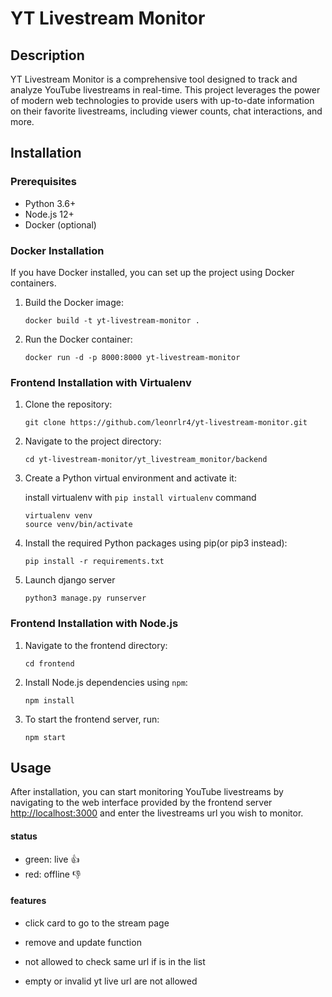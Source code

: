 # YT Livestream Monitor

## Description

YT Livestream Monitor is a comprehensive tool designed to track and analyze YouTube livestreams in real-time. This project leverages the power of modern web technologies to provide users with up-to-date information on their favorite livestreams, including viewer counts, chat interactions, and more.

## Installation

### Prerequisites

- Python 3.6+
- Node.js 12+
- Docker (optional)

### Docker Installation

If you have Docker installed, you can set up the project using Docker containers.

1. Build the Docker image:

   ```
   docker build -t yt-livestream-monitor .
   ```

2. Run the Docker container:

   ```
   docker run -d -p 8000:8000 yt-livestream-monitor
   ```

### Frontend Installation with Virtualenv

1. Clone the repository:

   ```
   git clone https://github.com/leonrlr4/yt-livestream-monitor.git
   ```

2. Navigate to the project directory:

   ```
   cd yt-livestream-monitor/yt_livestream_monitor/backend
   ```

3. Create a Python virtual environment and activate it:

   install virtualenv with ```pip install virtualenv``` command

   ```
   virtualenv venv
   source venv/bin/activate
   ```

4. Install the required Python packages using pip(or pip3 instead):

   ```
   pip install -r requirements.txt
   ```

5. Launch django server

    ```python3 manage.py runserver```

### Frontend Installation with Node.js

1. Navigate to the frontend directory:

   ```
   cd frontend
   ```

2. Install Node.js dependencies using `npm`:

   ```
   npm install
   ```

3. To start the frontend server, run:

   ```
   npm start
   ```

## Usage

After installation, you can start monitoring YouTube livestreams by navigating to the web interface provided by the frontend server  <http://localhost:3000> and enter the livestreams url you wish to monitor.

#### status

- green:  live :+1:
- red:    offline :-1:

#### features

- click card to go to the stream page

- remove and update function

- not allowed to check same url if is in the list

- empty or invalid yt live url are not allowed
